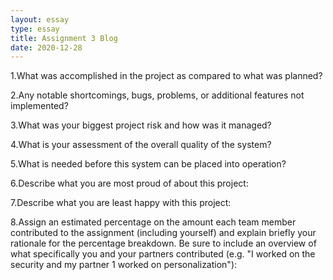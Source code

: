 ```yaml
---
layout: essay
type: essay
title: Assignment 3 Blog
date: 2020-12-28
---
```

1.What was accomplished in the project as compared to what was planned?

 

2.Any notable shortcomings, bugs, problems, or additional features not implemented?

 

3.What was your biggest project risk and how was it managed?

 

4.What is your assessment of the overall quality of the system?

 

5.What is needed before this system can be placed into operation?

 

6.Describe what you are most proud of about this project:

 

7.Describe what you are least happy with this project:

 

8.Assign an estimated percentage on the amount each team member contributed to the assignment (including yourself) and explain briefly your rationale for the percentage breakdown. Be sure to include an overview of what specifically you and your partners contributed (e.g. "I worked on the security and my partner 1 worked on personalization"):

